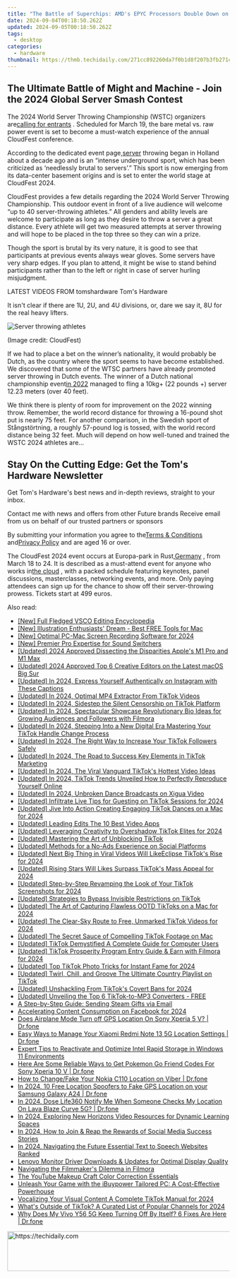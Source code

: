 ```yaml
---
title: "The Battle of Superchips: AMD's EPYC Processors Double Down on Speed Against Nvidia's ARM-Powered Grace - Multi-Benchmark Analysis"
date: 2024-09-04T00:18:50.262Z
updated: 2024-09-05T00:18:50.262Z
tags:
  - desktop
categories:
  - hardware
thumbnail: https://thmb.techidaily.com/271cc892260da7f0b1d8f207b3fb271cd7c70ce8ff0fa954ebc9cead95a6f721.jpg
---
```


## The Ultimate Battle of Might and Machine - Join the 2024 Global Server Smash Contest

The 2024 World Server Throwing Championship (WSTC) organizers are[calling for entrants](https://www.cloudfest.com/world-server-throwing-championship#server-reg) . Scheduled for March 19, the bare metal vs. raw power event is set to become a must-watch experience of the annual CloudFest conference.

 According to the dedicated event page,[server](https://www.tomshardware.com/news/39-year-old-477-mhz-dos-web-server-hits-2500-hours-of-uptime) throwing began in Holland about a decade ago and is an “intense underground sport, which has been criticized as ‘needlessly brutal to servers’.” This sport is now emerging from its data-center basement origins and is set to enter the world stage at CloudFest 2024.

 CloudFest provides a few details regarding the 2024 World Server Throwing Championship. This outdoor event in front of a live audience will welcome “up to 40 server-throwing athletes.” All genders and ability levels are welcome to participate as long as they desire to throw a server a great distance. Every athlete will get two measured attempts at server throwing and will hope to be placed in the top three so they can win a prize.

 Though the sport is brutal by its very nature, it is good to see that participants at previous events always wear gloves. Some servers have very sharp edges. If you plan to attend, it might be wise to stand behind participants rather than to the left or right in case of server hurling misjudgment.

 LATEST VIDEOS FROM tomshardware Tom's Hardware

 It isn't clear if there are 1U, 2U, and 4U divisions, or, dare we say it, 8U for the real heavy lifters.

![Server throwing athletes](https://cdn.mos.cms.futurecdn.net/wtmZvaBCUd7W2J88EkoF6b-320-80.jpg)

 (Image credit: CloudFest)

 If we had to place a bet on the winner’s nationality, it would probably be Dutch, as the country where the sport seems to have become established. We discovered that some of the WTSC partners have already promoted server throwing in Dutch events. The winner of a Dutch national championship event[in 2022](https://dutchcloudcommunity.nl/agenda/summer-bbq-dutch-cloud-community-2022/) managed to fling a 10kg+ (22 pounds +) server 12.23 meters (over 40 feet).

 We think there is plenty of room for improvement on the 2022 winning throw. Remember, the world record distance for throwing a 16-pound shot put is nearly 75 feet. For another comparison, in the Swedish sport of Stångstörtning, a roughly 57-pound log is tossed, with the world record distance being 32 feet. Much will depend on how well-tuned and trained the WSTC 2024 athletes are…

## Stay On the Cutting Edge: Get the Tom's Hardware Newsletter

 Get Tom's Hardware's best news and in-depth reviews, straight to your inbox.

 Contact me with news and offers from other Future brands  Receive email from us on behalf of our trusted partners or sponsors

 By submitting your information you agree to the[Terms & Conditions](https://futureplc.com/terms-conditions/) and[Privacy Policy](https://futureplc.com/privacy-policy/) and are aged 16 or over.

 The CloudFest 2024 event occurs at Europa-park in Rust,[Germany](https://www.tomshardware.com/pc-components/gpus/intel-submits-schematics-for-1nm-chip-fabs-in-germany-two-new-fabs-open-in-2027) , from March 18 to 24\. It is described as a must-attend event for anyone who works in[the cloud](https://www.tomshardware.com/reviews/cloud-computing-security,2829-2.html) , with a packed schedule featuring keynotes, panel discussions, masterclasses, networking events, and more. Only paying attendees can sign up for the chance to show off their server-throwing prowess. Tickets start at 499 euros.


<ins class="adsbygoogle"
     style="display:block"
     data-ad-format="autorelaxed"
     data-ad-client="ca-pub-7571918770474297"
     data-ad-slot="1223367746"></ins>



<ins class="adsbygoogle"
     style="display:block"
     data-ad-client="ca-pub-7571918770474297"
     data-ad-slot="8358498916"
     data-ad-format="auto"
     data-full-width-responsive="true"></ins>

<span class="atpl-alsoreadstyle">Also read:</span>
<div><ul>
<li><a href="https://some-techniques.techidaily.com/new-full-fledged-vsco-editing-encyclopedia/"><u>[New] Full Fledged VSCO Editing Encyclopedia</u></a></li>
<li><a href="https://some-knowledge.techidaily.com/new-illustration-enthusiasts-dream-best-free-tools-for-mac/"><u>[New] Illustration Enthusiasts' Dream - Best FREE Tools for Mac</u></a></li>
<li><a href="https://screen-recording.techidaily.com/new-optimal-pc-mac-screen-recording-software-for-2024/"><u>[New] Optimal PC-Mac Screen Recording Software for 2024</u></a></li>
<li><a href="https://fox-hovers.techidaily.com/new-premier-pro-expertise-for-sound-switchers/"><u>[New] Premier Pro Expertise for Sound Switchers</u></a></li>
<li><a href="https://fox-boxes.techidaily.com/updated-2024-approved-dissecting-the-disparities-apples-m1-pro-and-m1-max/"><u>[Updated] 2024 Approved  Dissecting the Disparities  Apple's M1 Pro and M1 Max</u></a></li>
<li><a href="https://vp-tips.techidaily.com/updated-2024-approved-top-6-creative-editors-on-the-latest-macos-big-sur/"><u>[Updated] 2024 Approved  Top 6 Creative Editors on the Latest macOS Big Sur</u></a></li>
<li><a href="https://instagram-video-recordings.techidaily.com/updated-in-2024-express-yourself-authentically-on-instagram-with-these-captions/"><u>[Updated] In 2024, Express Yourself Authentically on Instagram with These Captions</u></a></li>
<li><a href="https://tiktok-clips.techidaily.com/updated-in-2024-optimal-mp4-extractor-from-tiktok-videos/"><u>[Updated] In 2024, Optimal MP4 Extractor From TikTok Videos</u></a></li>
<li><a href="https://tiktok-clips.techidaily.com/updated-in-2024-sidestep-the-silent-censorship-on-tiktok-platform/"><u>[Updated] In 2024, Sidestep the Silent Censorship on TikTok Platform</u></a></li>
<li><a href="https://tiktok-clips.techidaily.com/updated-in-2024-spectacular-showcase-revolutionary-bio-ideas-for-growing-audiences-and-followers-with-filmora/"><u>[Updated] In 2024, Spectacular Showcase  Revolutionary Bio Ideas for Growing Audiences and Followers with Filmora</u></a></li>
<li><a href="https://tiktok-clips.techidaily.com/updated-in-2024-stepping-into-a-new-digital-era-mastering-your-tiktok-handle-change-process/"><u>[Updated] In 2024, Stepping Into a New Digital Era  Mastering Your TikTok Handle Change Process</u></a></li>
<li><a href="https://tiktok-clips.techidaily.com/updated-in-2024-the-right-way-to-increase-your-tiktok-followers-safely/"><u>[Updated] In 2024, The Right Way to Increase Your TikTok Followers Safely</u></a></li>
<li><a href="https://tiktok-clips.techidaily.com/updated-in-2024-the-road-to-success-key-elements-in-tiktok-marketing/"><u>[Updated] In 2024, The Road to Success  Key Elements in TikTok Marketing</u></a></li>
<li><a href="https://tiktok-clips.techidaily.com/updated-in-2024-the-viral-vanguard-tiktoks-hottest-video-ideas/"><u>[Updated] In 2024, The Viral Vanguard  TikTok's Hottest Video Ideas</u></a></li>
<li><a href="https://tiktok-clips.techidaily.com/updated-in-2024-tiktok-trends-unveiled-how-to-perfectly-reproduce-yourself-online/"><u>[Updated] In 2024, TikTok Trends Unveiled  How to Perfectly Reproduce Yourself Online</u></a></li>
<li><a href="https://tiktok-clips.techidaily.com/updated-in-2024-unbroken-dance-broadcasts-on-xigua-video/"><u>[Updated] In 2024, Unbroken Dance Broadcasts on Xigua Video</u></a></li>
<li><a href="https://tiktok-clips.techidaily.com/updated-infiltrate-live-tips-for-guesting-on-tiktok-sessions-for-2024/"><u>[Updated] Infiltrate Live  Tips for Guesting on TikTok Sessions for 2024</u></a></li>
<li><a href="https://tiktok-clips.techidaily.com/updated-jive-into-action-creating-engaging-tiktok-dances-on-a-mac-for-2024/"><u>[Updated] Jive Into Action  Creating Engaging TikTok Dances on a Mac for 2024</u></a></li>
<li><a href="https://tiktok-clips.techidaily.com/updated-leading-edits-the-10-best-video-apps/"><u>[Updated] Leading Edits  The 10 Best Video Apps</u></a></li>
<li><a href="https://tiktok-clips.techidaily.com/updated-leveraging-creativity-to-overshadow-tiktok-elites-for-2024/"><u>[Updated] Leveraging Creativity to Overshadow TikTok Elites for 2024</u></a></li>
<li><a href="https://tiktok-clips.techidaily.com/updated-mastering-the-art-of-unblocking-tiktok/"><u>[Updated] Mastering the Art of Unblocking TikTok</u></a></li>
<li><a href="https://facebook-videos.techidaily.com/updated-methods-for-a-no-ads-experience-on-social-platforms/"><u>[Updated] Methods for a No-Ads Experience on Social Platforms</u></a></li>
<li><a href="https://tiktok-clips.techidaily.com/updated-next-big-thing-in-viral-videos-will-likeeclipse-tiktoks-rise-for-2024/"><u>[Updated] Next Big Thing in Viral Videos  Will LikeEclipse TikTok's Rise for 2024</u></a></li>
<li><a href="https://tiktok-clips.techidaily.com/updated-rising-stars-will-likes-surpass-tiktoks-mass-appeal-for-2024/"><u>[Updated] Rising Stars  Will Likes Surpass TikTok's Mass Appeal for 2024</u></a></li>
<li><a href="https://tiktok-clips.techidaily.com/updated-step-by-step-revamping-the-look-of-your-tiktok-screenshots-for-2024/"><u>[Updated] Step-by-Step  Revamping the Look of Your TikTok Screenshots for 2024</u></a></li>
<li><a href="https://tiktok-clips.techidaily.com/updated-strategies-to-bypass-invisible-restrictions-on-tiktok/"><u>[Updated] Strategies to Bypass Invisible Restrictions on TikTok</u></a></li>
<li><a href="https://tiktok-clips.techidaily.com/updated-the-art-of-capturing-flawless-ootd-tiktoks-on-a-mac-for-2024/"><u>[Updated] The Art of Capturing Flawless OOTD TikToks on a Mac for 2024</u></a></li>
<li><a href="https://tiktok-clips.techidaily.com/updated-the-clear-sky-route-to-free-unmarked-tiktok-videos-for-2024/"><u>[Updated] The Clear-Sky Route to Free, Unmarked TikTok Videos for 2024</u></a></li>
<li><a href="https://tiktok-clips.techidaily.com/updated-the-secret-sauce-of-compelling-tiktok-footage-on-mac/"><u>[Updated] The Secret Sauce of Compelling TikTok Footage on Mac</u></a></li>
<li><a href="https://tiktok-clips.techidaily.com/updated-tiktok-demystified-a-complete-guide-for-computer-users/"><u>[Updated] TikTok Demystified  A Complete Guide for Computer Users</u></a></li>
<li><a href="https://tiktok-clips.techidaily.com/updated-tiktok-prosperity-program-entry-guide-and-earn-with-filmora-for-2024/"><u>[Updated] TikTok Prosperity Program  Entry Guide & Earn with Filmora for 2024</u></a></li>
<li><a href="https://tiktok-clips.techidaily.com/updated-top-tiktok-photo-tricks-for-instant-fame-for-2024/"><u>[Updated] Top TikTok Photo Tricks for Instant Fame for 2024</u></a></li>
<li><a href="https://tiktok-clips.techidaily.com/updated-twirl-chill-and-groove-the-ultimate-country-playlist-on-tiktok/"><u>[Updated] Twirl, Chill, and Groove  The Ultimate Country Playlist on TikTok</u></a></li>
<li><a href="https://tiktok-clips.techidaily.com/updated-unshackling-from-tiktoks-covert-bans-for-2024/"><u>[Updated] Unshackling From TikTok's Covert Bans for 2024</u></a></li>
<li><a href="https://tiktok-clips.techidaily.com/updated-unveiling-the-top-6-tiktok-to-mp3-converters-free/"><u>[Updated] Unveiling the Top 6 TikTok-to-MP3 Converters - FREE</u></a></li>
<li><a href="https://tech-recovery.techidaily.com/a-step-by-step-guide-sending-steam-gifts-via-email/"><u>A Step-by-Step Guide: Sending Steam Gifts via Email</u></a></li>
<li><a href="https://extra-information.techidaily.com/accelerating-content-consumption-on-facebook-for-2024/"><u>Accelerating Content Consumption on Facebook for 2024</u></a></li>
<li><a href="https://fake-location.techidaily.com/does-airplane-mode-turn-off-gps-location-on-sony-xperia-5-v-drfone-by-drfone-virtual-android/"><u>Does Airplane Mode Turn off GPS Location On Sony Xperia 5 V? | Dr.fone</u></a></li>
<li><a href="https://android-location.techidaily.com/easy-ways-to-manage-your-xiaomi-redmi-note-13-5g-location-settings-drfone-by-drfone-virtual/"><u>Easy Ways to Manage Your Xiaomi Redmi Note 13 5G Location Settings | Dr.fone</u></a></li>
<li><a href="https://common-error.techidaily.com/expert-tips-to-reactivate-and-optimize-intel-rapid-storage-in-windows-11-environments/"><u>Expert Tips to Reactivate and Optimize Intel Rapid Storage in Windows 11 Environments</u></a></li>
<li><a href="https://android-pokemon-go.techidaily.com/here-are-some-reliable-ways-to-get-pokemon-go-friend-codes-for-sony-xperia-10-v-drfone-by-drfone-virtual-android/"><u>Here Are Some Reliable Ways to Get Pokemon Go Friend Codes For Sony Xperia 10 V | Dr.fone</u></a></li>
<li><a href="https://location-social.techidaily.com/how-to-changefake-your-nokia-c110-location-on-viber-drfone-by-drfone-virtual-android/"><u>How to Change/Fake Your Nokia C110 Location on Viber | Dr.fone</u></a></li>
<li><a href="https://android-location.techidaily.com/in-2024-10-free-location-spoofers-to-fake-gps-location-on-your-samsung-galaxy-a24-drfone-by-drfone-virtual/"><u>In 2024, 10 Free Location Spoofers to Fake GPS Location on your Samsung Galaxy A24 | Dr.fone</u></a></li>
<li><a href="https://review-topics.techidaily.com/in-2024-dose-life360-notify-me-when-someone-checks-my-location-on-lava-blaze-curve-5g-drfone-by-drfone-virtual-android/"><u>In 2024, Dose Life360 Notify Me When Someone Checks My Location On Lava Blaze Curve 5G? | Dr.fone</u></a></li>
<li><a href="https://youtube-webster.techidaily.com/24-exploring-new-horizons-video-resources-for-dynamic-learning-spaces/"><u>In 2024, Exploring New Horizons  Video Resources for Dynamic Learning Spaces</u></a></li>
<li><a href="https://tiktok-video-recordings.techidaily.com/in-2024-how-to-join-and-reap-the-rewards-of-social-media-success-stories/"><u>In 2024, How to Join & Reap the Rewards of Social Media Success Stories</u></a></li>
<li><a href="https://audio-shaping.techidaily.com/in-2024-navigating-the-future-essential-text-to-speech-websites-ranked/"><u>In 2024, Navigating the Future Essential Text to Speech Websites Ranked</u></a></li>
<li><a href="https://win-amazing.techidaily.com/lenovo-monitor-driver-downloads-and-updates-for-optimal-display-quality/"><u>Lenovo Monitor Driver Downloads & Updates for Optimal Display Quality</u></a></li>
<li><a href="https://extra-information.techidaily.com/navigating-the-filmmakers-dilemma-in-filmora/"><u>Navigating the Filmmaker's Dilemma in Filmora</u></a></li>
<li><a href="https://youtube-clips.techidaily.com/the-youtube-makeup-craft-color-correction-essentials/"><u>The YouTube Makeup Craft  Color Correction Essentials</u></a></li>
<li><a href="https://buynow-help.techidaily.com/unleash-your-game-with-the-ibuypower-tailored-pc-a-cost-effective-powerhouse/"><u>Unleash Your Game with the iBuypower Tailored PC: A Cost-Effective Powerhouse</u></a></li>
<li><a href="https://tiktok-clips.techidaily.com/vocalizing-your-visual-content-a-complete-tiktok-manual-for-2024/"><u>Vocalizing Your Visual Content  A Complete TikTok Manual for 2024</u></a></li>
<li><a href="https://tiktok-clips.techidaily.com/whats-outside-of-tiktok-a-curated-list-of-popular-channels-for-2024/"><u>What's Outside of TikTok? A Curated List of Popular Channels for 2024</u></a></li>
<li><a href="https://howto.techidaily.com/why-does-my-vivo-y56-5g-keep-turning-off-by-itself-6-fixes-are-here-drfone-by-drfone-fix-android-problems-fix-android-problems/"><u>Why Does My Vivo Y56 5G Keep Turning Off By Itself? 6 Fixes Are Here | Dr.fone</u></a></li>
</ul></div>

<!-- affiliate ads begin -->
<a href="https://aligracehair.sjv.io/c/5597632/2135405/19272" target="_top" id="2135405">
  <img src="//a.impactradius-go.com/display-ad/19272-2135405" border="0" alt="https://techidaily.com" width="728" height="90"/>
</a>
<img height="0" width="0" src="https://aligracehair.sjv.io/i/5597632/2135405/19272" style="position:absolute;visibility:hidden;" border="0" />
<!-- affiliate ads end -->